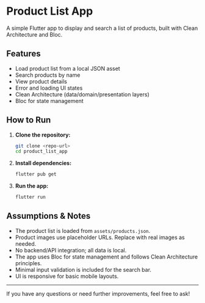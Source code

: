 # Product List App

A simple Flutter app to display and search a list of products, built with Clean Architecture and Bloc.

## Features

- Load product list from a local JSON asset
- Search products by name
- View product details
- Error and loading UI states
- Clean Architecture (data/domain/presentation layers)
- Bloc for state management

## How to Run

1. **Clone the repository:**
   ```bash
   git clone <repo-url>
   cd product_list_app
   ```

2. **Install dependencies:**
   ```bash
   flutter pub get
   ```

3. **Run the app:**
   ```bash
   flutter run
   ```

## Assumptions & Notes

- The product list is loaded from `assets/products.json`.
- Product images use placeholder URLs. Replace with real images as needed.
- No backend/API integration; all data is local.
- The app uses Bloc for state management and follows Clean Architecture principles.
- Minimal input validation is included for the search bar.
- UI is responsive for basic mobile layouts.

---

If you have any questions or need further improvements, feel free to ask!
